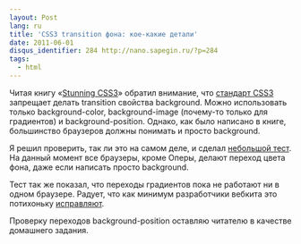 ```yaml
---
layout: Post
lang: ru
title: 'CSS3 transition фона: кое-какие детали'
date: 2011-06-01
disqus_identifier: 284 http://nano.sapegin.ru/?p=284
tags:
  - html
---
```


Читая книгу «[Stunning CSS3](http://www.stunningcss3.com/)» обратил внимание, что [стандарт CSS3](http://www.w3.org/TR/css3-transitions/) запрещает делать transition свойства background. Можно использовать только background-color, background-image (почему-то только для градиентов) и background-position. Однако, как было написано в книге, большинство браузеров должны понимать и просто background.

Я решил проверить, так ли это на самом деле, и сделал [небольшой тест](https://jsfiddle.net/sapegin/e3r7x/). На данный момент все браузеры, кроме Оперы, делают переход цвета фона, даже если написать просто background.

Тест так же показал, что переходы градиентов пока не работают ни в одном браузере. Радует, что как минимум разработчики вебкита это потихоньку [исправляют](https://bugs.webkit.org/show_bug.cgi?id=21725).

Проверку переходов background-position оставляю читателю в качестве домашнего задания.
